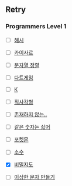 ## Retry

### Programmers Level 1

- [ ] [해시](https://programmers.co.kr/learn/courses/30/lessons/42576)

- [ ] [카이사르](https://programmers.co.kr/learn/courses/30/lessons/12926)

- [ ] [문자열 정렬](https://programmers.co.kr/learn/courses/30/lessons/12915)

- [ ] [다트게임](https://programmers.co.kr/learn/courses/30/lessons/17682
  )

- [ ] [K](https://programmers.co.kr/learn/courses/30/lessons/42748)

- [ ] [직사각형](https://programmers.co.kr/learn/courses/30/lessons/86491)

- [ ] [존재하지 않는..](https://programmers.co.kr/learn/courses/30/lessons/86051
  )

- [ ] [같은 숫자는 싫어](https://programmers.co.kr/learn/courses/30/lessons/12906)

- [ ] [포켓몬](https://programmers.co.kr/learn/courses/30/lessons/1845)

- [ ] [소수](https://programmers.co.kr/learn/courses/30/lessons/12921)

- [x] [비밀지도](https://programmers.co.kr/learn/courses/30/lessons/17681)

- [ ] [이상한 문자 만들기](https://programmers.co.kr/learn/courses/30/lessons/12930
  )